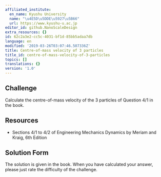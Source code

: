 ```yaml
---
affiliated_institute:
  en_name: Kyushu University
  name: "\u4E5D\u5DDE\u5927\u5B66"
  url: https://www.kyushu-u.ac.jp
editor_id: github.NanoScaleDesign
extra_resources: {}
id: 62c2a3e2-cc5c-4031-bf1d-85bb5adaa7db
language: en
modified: '2019-03-26T03:07:46.507336Z'
title: Centre-of-mass velocity of 3 particles
title_id: centre-of-mass-velocity-of-3-particles
topics: []
translations: {}
version: '1.0'
---
```


## Challenge
Calculate the centre-of-mass velocity of the 3 particles of Question 4/1 in the book.


## Resources
- Sections 4/1 to 4/2 of Engineering Mechanics Dynamics by Meriam and Kraig, 6th Edition


## Solution Form
The solution is given in the book. When you have calculated your answer, please just rate the difficulty of the challenge.
